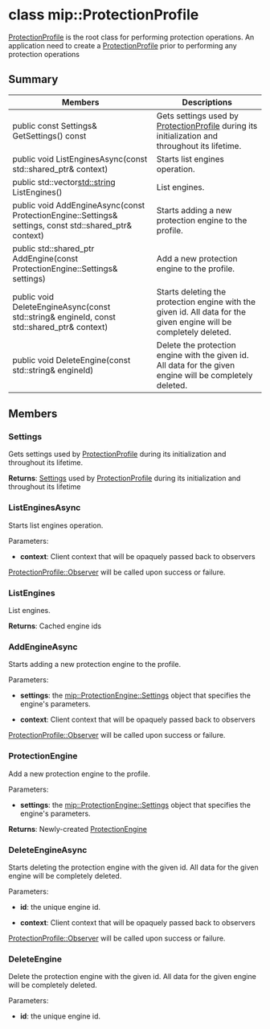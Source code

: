 # class mip::ProtectionProfile 
[ProtectionProfile](class_mip_protectionprofile.md) is the root class for performing protection operations.
An application need to create a [ProtectionProfile](class_mip_protectionprofile.md) prior to performing any protection operations
  
## Summary
 Members                        | Descriptions                                
--------------------------------|---------------------------------------------
 public const Settings& GetSettings() const  |  Gets settings used by [ProtectionProfile](class_mip_protectionprofile.md) during its initialization and throughout its lifetime.
public void ListEnginesAsync(const std::shared_ptr<void>& context)  |  Starts list engines operation.
public std::vector<std::string> ListEngines()  |  List engines.
public void AddEngineAsync(const ProtectionEngine::Settings& settings, const std::shared_ptr<void>& context)  |  Starts adding a new protection engine to the profile.
public std::shared_ptr<ProtectionEngine> AddEngine(const ProtectionEngine::Settings& settings)  |  Add a new protection engine to the profile.
public void DeleteEngineAsync(const std::string& engineId, const std::shared_ptr<void>& context)  |  Starts deleting the protection engine with the given id. All data for the given engine will be completely deleted.
 public void DeleteEngine(const std::string& engineId)  |  Delete the protection engine with the given id. All data for the given engine will be completely deleted.
  
## Members
  
### Settings
Gets settings used by [ProtectionProfile](class_mip_protectionprofile.md) during its initialization and throughout its lifetime.

  
**Returns**: [Settings](class_mip_protectionprofile_settings.md) used by [ProtectionProfile](class_mip_protectionprofile.md) during its initialization and throughout its lifetime
  
### ListEnginesAsync
Starts list engines operation.

Parameters:  
* **context**: Client context that will be opaquely passed back to observers


[ProtectionProfile::Observer](class_mip_protectionprofile_observer.md) will be called upon success or failure.
  
### ListEngines
List engines.

  
**Returns**: Cached engine ids
  
### AddEngineAsync
Starts adding a new protection engine to the profile.

Parameters:  
* **settings**: the [mip::ProtectionEngine::Settings](class_mip_protectionengine_settings.md) object that specifies the engine's parameters. 


* **context**: Client context that will be opaquely passed back to observers


[ProtectionProfile::Observer](class_mip_protectionprofile_observer.md) will be called upon success or failure.
  
### ProtectionEngine
Add a new protection engine to the profile.

Parameters:  
* **settings**: the [mip::ProtectionEngine::Settings](class_mip_protectionengine_settings.md) object that specifies the engine's parameters.



  
**Returns**: Newly-created [ProtectionEngine](class_mip_protectionengine.md)
  
### DeleteEngineAsync
Starts deleting the protection engine with the given id. All data for the given engine will be completely deleted.

Parameters:  
* **id**: the unique engine id. 


* **context**: Client context that will be opaquely passed back to observers


[ProtectionProfile::Observer](class_mip_protectionprofile_observer.md) will be called upon success or failure.
  
### DeleteEngine
Delete the protection engine with the given id. All data for the given engine will be completely deleted.

Parameters:  
* **id**: the unique engine id.

